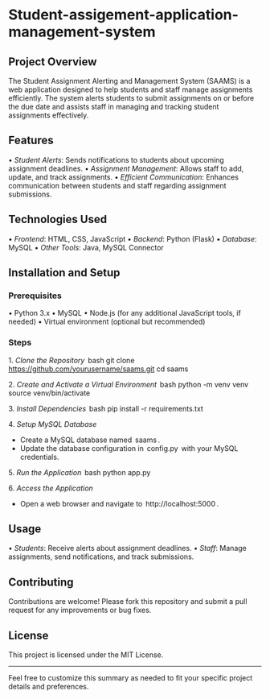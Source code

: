 # Student-assigement-application-management-system

## Project Overview

The Student Assignment Alerting and Management System (SAAMS) is a web application designed to help students and staff manage assignments efficiently. The system alerts students to submit assignments on or before the due date and assists staff in managing and tracking student assignments effectively.

## Features

•⁠  ⁠*Student Alerts*: Sends notifications to students about upcoming assignment deadlines.
•⁠  ⁠*Assignment Management*: Allows staff to add, update, and track assignments.
•⁠  ⁠*Efficient Communication*: Enhances communication between students and staff regarding assignment submissions.

## Technologies Used

•⁠  ⁠*Frontend*: HTML, CSS, JavaScript
•⁠  ⁠*Backend*: Python (Flask)
•⁠  ⁠*Database*: MySQL
•⁠  ⁠*Other Tools*: Java, MySQL Connector

## Installation and Setup

### Prerequisites

•⁠  ⁠Python 3.x
•⁠  ⁠MySQL
•⁠  ⁠Node.js (for any additional JavaScript tools, if needed)
•⁠  ⁠Virtual environment (optional but recommended)

### Steps

1.⁠ ⁠*Clone the Repository*
   ⁠ bash
   git clone https://github.com/yourusername/saams.git
   cd saams
    ⁠

2.⁠ ⁠*Create and Activate a Virtual Environment*
   ⁠ bash
   python -m venv venv
   source venv/bin/activate
    ⁠

3.⁠ ⁠*Install Dependencies*
   ⁠ bash
   pip install -r requirements.txt
    ⁠

4.⁠ ⁠*Setup MySQL Database*
   - Create a MySQL database named ⁠ saams ⁠.
   - Update the database configuration in ⁠ config.py ⁠ with your MySQL credentials.

5.⁠ ⁠*Run the Application*
   ⁠ bash
   python app.py
    ⁠

6.⁠ ⁠*Access the Application*
   - Open a web browser and navigate to ⁠ http://localhost:5000 ⁠.

## Usage

•⁠  ⁠*Students*: Receive alerts about assignment deadlines.
•⁠  ⁠*Staff*: Manage assignments, send notifications, and track submissions.

## Contributing

Contributions are welcome! Please fork this repository and submit a pull request for any improvements or bug fixes.

## License

This project is licensed under the MIT License.

---

Feel free to customize this summary as needed to fit your specific project details and preferences.
